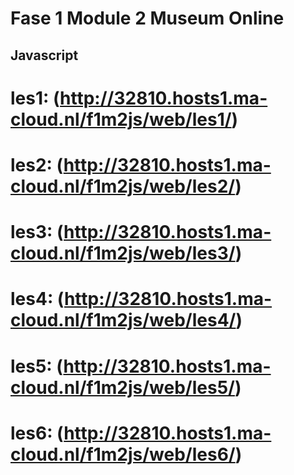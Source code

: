 # Fase 1 Module 2 Museum Online
## Javascript

# les1: (http://32810.hosts1.ma-cloud.nl/f1m2js/web/les1/)
# les2: (http://32810.hosts1.ma-cloud.nl/f1m2js/web/les2/)
# les3: (http://32810.hosts1.ma-cloud.nl/f1m2js/web/les3/)
# les4: (http://32810.hosts1.ma-cloud.nl/f1m2js/web/les4/)
# les5: (http://32810.hosts1.ma-cloud.nl/f1m2js/web/les5/)
# les6: (http://32810.hosts1.ma-cloud.nl/f1m2js/web/les6/)
